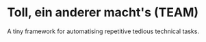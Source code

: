 # Toll, ein anderer macht's (TEAM)

A tiny framework for automatising repetitive tedious technical tasks.